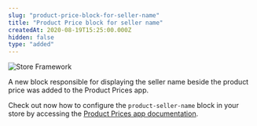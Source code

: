 ```yaml
---
slug: "product-price-block-for-seller-name"
title: "Product Price block for seller name"
createdAt: 2020-08-19T15:25:00.000Z
hidden: false
type: "added"
---
```


![Store Framework](https://raw.githubusercontent.com/vtexdocs/dev-portal-content/main/images/product-price-block-for-seller-name-0.png)

A new block responsible for displaying the seller name beside the product price was added to the Product Prices app.

Check out now how to configure the `product-seller-name`  block in your store by accessing the [Product Prices app documentation](https://vtex.io/docs/components/all/vtex.product-price/).
